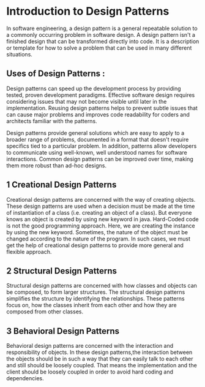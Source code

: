# Introduction to Design Patterns

In software engineering, a design pattern is a general repeatable solution to a commonly occurring problem in software design. A design pattern isn't a finished design that can be transformed directly into code. It is a description or template for how to solve a problem that can be used in many different situations.

## Uses of Design Patterns :
Design patterns can speed up the development process by providing tested, proven development paradigms. Effective software design requires considering issues that may not become visible until later in the implementation. Reusing design patterns helps to prevent subtle issues that can cause major problems and improves code readability for coders and architects familiar with the patterns.

Design patterns provide general solutions which are easy to apply to a broader range of problems, documented in a format that doesn't require specifics tied to a particular problem. In addition, patterns allow developers to communicate using well-known, well understood names for software interactions. Common design patterns can be improved over time, making them more robust than ad-hoc designs.

## 1 Creational Design Patterns
Creational design patterns are concerned with the way of creating objects. These design patterns are used when a decision must be made at the time of instantiation of a class (i.e. creating an object of a class). But everyone knows an object is created by using new keyword in java. 
Hard-Coded code is not the good programming approach. Here, we are creating the instance by using the new keyword. Sometimes, the nature of the object must be changed according to the nature of the program. In such cases, we must get the help of creational design patterns to provide more general and flexible approach.

## 2 Structural Design Patterns
Structural design patterns are concerned with how classes and objects can be composed, to form larger structures.
The structural design patterns simplifies the structure by identifying the relationships.
These patterns focus on, how the classes inherit from each other and how they are composed from other classes.

## 3 Behavioral Design Patterns
Behavioral design patterns are concerned with the interaction and responsibility of objects.
In these design patterns,the interaction between the objects should be in such a way that they can easily talk to each other and still should be loosely coupled.
That means the implementation and the client should be loosely coupled in order to avoid hard coding and dependencies.
